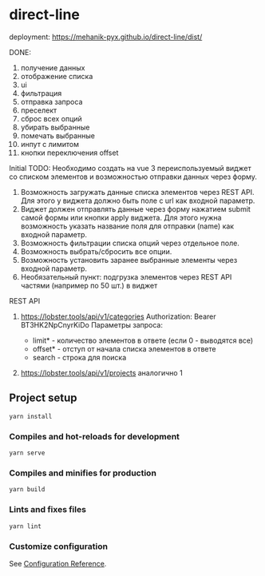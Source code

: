 # direct-line
deployment: https://mehanik-pyx.github.io/direct-line/dist/

DONE:
1. получение данных
2. отображение списка
3. ui
4. фильтрация
5. отправка запроса
6. преселект
7. сброс всех опций
8. убирать выбранные
9. помечать выбранные
10. инпут с лимитом
11. кнопки переключения offset

Initial TODO:
Необходимо создать на vue 3 переиспользуемый виджет со списком элементов и возможностью отправки данных через форму.

1. Возможность загружать данные списка элементов через REST API. Для этого у виджета должно быть поле с url как входной параметр.
2. Виджет должен отправлять данные через форму нажатием submit самой формы или кнопки apply виджета. Для этого нужна возможность указать название поля для отправки (name) как входной параметр.
2. Возможность фильтрации списка опций через отдельное поле.
3. Возможность выбрать/сбросить все опции.
4. Возможность установить заранее выбранные элементы через входной параметр.
5. Необязательный пункт: подгрузка элементов через REST API частями (например по 50 шт.) в виджет

REST API
1. https://lobster.tools/api/v1/categories
   Authorization: Bearer BT3HK2NpCnyrKiDo
   Параметры запроса:
    - limit* - количество элементов в ответе (если 0 - выводятся все)
    - offset* - отступ от начала списка элементов в ответе
    - search - строка для поиска

2. https://lobster.tools/api/v1/projects
   аналогично 1

## Project setup
```
yarn install
```

### Compiles and hot-reloads for development
```
yarn serve
```

### Compiles and minifies for production
```
yarn build
```

### Lints and fixes files
```
yarn lint
```

### Customize configuration
See [Configuration Reference](https://cli.vuejs.org/config/).
